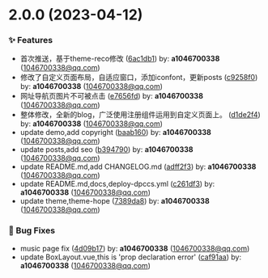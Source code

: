 # 2.0.0 (2023-04-12)


### ✨ Features

* 首次推送，基于theme-reco修改 ([6ac1db1](https://github.com/a1046700338/MyPress/commit/6ac1db1)) by: **a1046700338** (1046700338@qq.com)
* 修改了自定义页面布局，自适应窗口，添加iconfont，更新posts ([c9258f0](https://github.com/a1046700338/MyPress/commit/c9258f0)) by: **a1046700338** (1046700338@qq.com)
* 网址导航页图片不可被点击 ([e7656fd](https://github.com/a1046700338/MyPress/commit/e7656fd)) by: **a1046700338** (1046700338@qq.com)
* 整体修改，全新的blog，广泛使用注册组件运用到自定义页面上。 ([d1de2f4](https://github.com/a1046700338/MyPress/commit/d1de2f4)) by: **a1046700338** (1046700338@qq.com)
* update demo,add copyright ([baab160](https://github.com/a1046700338/MyPress/commit/baab160)) by: **a1046700338** (1046700338@qq.com)
* update posts,add seo ([b394790](https://github.com/a1046700338/MyPress/commit/b394790)) by: **a1046700338** (1046700338@qq.com)
* update README.md,add CHANGELOG.md ([adff2f3](https://github.com/a1046700338/MyPress/commit/adff2f3)) by: **a1046700338** (1046700338@qq.com)
* update README.md,docs,deploy-dpccs.yml ([c261df3](https://github.com/a1046700338/MyPress/commit/c261df3)) by: **a1046700338** (1046700338@qq.com)
* update theme,theme-hope ([7389da8](https://github.com/a1046700338/MyPress/commit/7389da8)) by: **a1046700338** (1046700338@qq.com)


### 🐛 Bug Fixes

* music page fix ([4d09b17](https://github.com/a1046700338/MyPress/commit/4d09b17)) by: **a1046700338** (1046700338@qq.com)
* update BoxLayout.vue,this is 'prop declaration error' ([caf91aa](https://github.com/a1046700338/MyPress/commit/caf91aa)) by: **a1046700338** (1046700338@qq.com)



